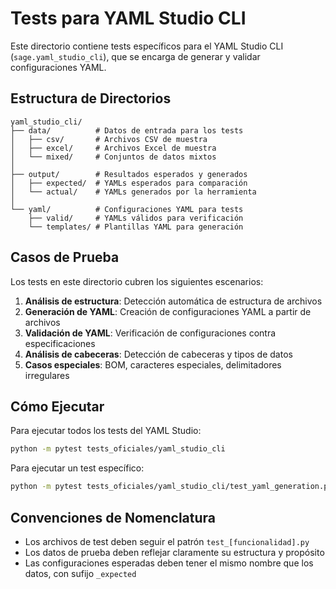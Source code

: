 # Tests para YAML Studio CLI

Este directorio contiene tests específicos para el YAML Studio CLI (`sage.yaml_studio_cli`), que se encarga de generar y validar configuraciones YAML.

## Estructura de Directorios

```
yaml_studio_cli/
├── data/          # Datos de entrada para los tests
│   ├── csv/       # Archivos CSV de muestra
│   ├── excel/     # Archivos Excel de muestra
│   └── mixed/     # Conjuntos de datos mixtos
│
├── output/        # Resultados esperados y generados
│   ├── expected/  # YAMLs esperados para comparación
│   └── actual/    # YAMLs generados por la herramienta
│
└── yaml/          # Configuraciones YAML para tests
    ├── valid/     # YAMLs válidos para verificación
    └── templates/ # Plantillas YAML para generación
```

## Casos de Prueba

Los tests en este directorio cubren los siguientes escenarios:

1. **Análisis de estructura**: Detección automática de estructura de archivos
2. **Generación de YAML**: Creación de configuraciones YAML a partir de archivos
3. **Validación de YAML**: Verificación de configuraciones contra especificaciones
4. **Análisis de cabeceras**: Detección de cabeceras y tipos de datos
5. **Casos especiales**: BOM, caracteres especiales, delimitadores irregulares

## Cómo Ejecutar

Para ejecutar todos los tests del YAML Studio:

```bash
python -m pytest tests_oficiales/yaml_studio_cli
```

Para ejecutar un test específico:

```bash
python -m pytest tests_oficiales/yaml_studio_cli/test_yaml_generation.py::test_generate_from_csv
```

## Convenciones de Nomenclatura

- Los archivos de test deben seguir el patrón `test_[funcionalidad].py`
- Los datos de prueba deben reflejar claramente su estructura y propósito
- Las configuraciones esperadas deben tener el mismo nombre que los datos, con sufijo `_expected`